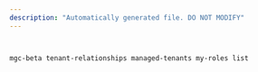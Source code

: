 ```yaml
---
description: "Automatically generated file. DO NOT MODIFY"
---
```


```bash


mgc-beta tenant-relationships managed-tenants my-roles list

```